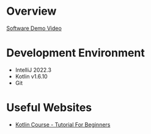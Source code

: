 # Overview

[Software Demo Video](https://youtu.be/NzizkSDBy_4)

# Development Environment

* IntelliJ 2022.3
* Kotlin v1.6.10
* Git

# Useful Websites

* [Kotlin Course - Tutorial For Beginners](https://www.youtube.com/watch?v=F9UC9DY-vIU)

